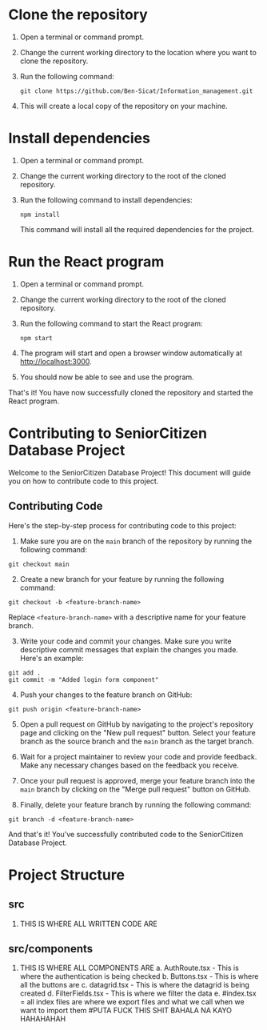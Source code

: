 


# Clone the repository

1. Open a terminal or command prompt.
2. Change the current working directory to the location where you want to clone the repository.
3. Run the following command:

   ```
   git clone https://github.com/Ben-Sicat/Information_management.git
   ```
   
4. This will create a local copy of the repository on your machine.

# Install dependencies

1. Open a terminal or command prompt.
2. Change the current working directory to the root of the cloned repository.
3. Run the following command to install dependencies:

   ```
   npm install
   ```
   
   This command will install all the required dependencies for the project.

# Run the React program

1. Open a terminal or command prompt.
2. Change the current working directory to the root of the cloned repository.
3. Run the following command to start the React program:

   ```
   npm start
   ```

4. The program will start and open a browser window automatically at [http://localhost:3000](http://localhost:3000).
5. You should now be able to see and use the program.

That's it! You have now successfully cloned the repository and started the React program.

# Contributing to SeniorCitizen Database Project

Welcome to the SeniorCitizen Database Project! This document will guide you on how to contribute code to this project.


## Contributing Code

Here's the step-by-step process for contributing code to this project:

1. Make sure you are on the `main` branch of the repository by running the following command:

```
git checkout main
```

2. Create a new branch for your feature by running the following command:

```
git checkout -b <feature-branch-name>
```

Replace `<feature-branch-name>` with a descriptive name for your feature branch.

3. Write your code and commit your changes. Make sure you write descriptive commit messages that explain the changes you made. Here's an example:

```
git add .
git commit -m "Added login form component"
```

4. Push your changes to the feature branch on GitHub:

```
git push origin <feature-branch-name>
```

5. Open a pull request on GitHub by navigating to the project's repository page and clicking on the "New pull request" button. Select your feature branch as the source branch and the `main` branch as the target branch.

6. Wait for a project maintainer to review your code and provide feedback. Make any necessary changes based on the feedback you receive.

7. Once your pull request is approved, merge your feature branch into the `main` branch by clicking on the "Merge pull request" button on GitHub.

8. Finally, delete your feature branch by running the following command:

```
git branch -d <feature-branch-name>
```

And that's it! You've successfully contributed code to the SeniorCitizen Database Project.

# Project Structure

## src
1. THIS IS WHERE ALL WRITTEN CODE ARE

## src/components
1. THIS IS WHERE ALL COMPONENTS ARE
   a. AuthRoute.tsx - This is where the authentication is being checked
   b. Buttons.tsx - This is where all the buttons are
   c. datagrid.tsx - This is where the datagrid is being created
   d. FilterFields.tsx - This is where we filter the data
   e. #index.tsx = all index files are where we export files and what we call when we want to import them
   #PUTA FUCK THIS SHIT BAHALA NA KAYO HAHAHAHAH